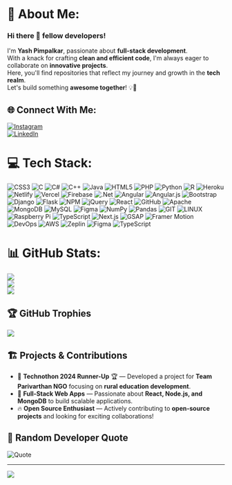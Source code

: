 

<!--
**YashPimpalkar/YashPimpalkar** is a ✨ _special_ ✨ repository because its `README.md` (this file) appears on your GitHub profile.

Here are some ideas to get you started:

- 🔭 I’m currently working on ...
- 🌱 I’m currently learning ...
- 👯 I’m looking to collaborate on ...
- 🤔 I’m looking for help with ...
- 💬 Ask me about ...
- 📫 How to reach me: ...
- 😄 Pronouns: ...
- ⚡ Fun fact: ...
-->

# 💫 About Me:
### Hi there 👋 fellow developers!  
I'm **Yash Pimpalkar**, passionate about **full-stack development**.  
With a knack for crafting **clean and efficient code**, I'm always eager to collaborate on **innovative projects**.  
Here, you'll find repositories that reflect my journey and growth in the **tech realm**.  
Let's build something **awesome together**! 💡🚀


## 🌐 Connect With Me:
[![Instagram](https://img.shields.io/badge/Instagram-%23E4405F.svg?logo=Instagram&logoColor=white)](https://instagram.com/yash.2k04)  
[![LinkedIn](https://img.shields.io/badge/LinkedIn-%230077B5.svg?logo=linkedin&logoColor=white)](https://linkedin.com/in/yash-pimpalkar-2510421a1)  

# 💻 Tech Stack:
![CSS3](https://img.shields.io/badge/css3-%231572B6.svg?style=flat&logo=css3&logoColor=white) ![C](https://img.shields.io/badge/c-%2300599C.svg?style=flat&logo=c&logoColor=white) ![C#](https://img.shields.io/badge/c%23-%23239120.svg?style=flat&logo=c-sharp&logoColor=white) ![C++](https://img.shields.io/badge/c++-%2300599C.svg?style=flat&logo=c%2B%2B&logoColor=white) ![Java](https://img.shields.io/badge/java-%23ED8B00.svg?style=flat&logo=java&logoColor=white) ![HTML5](https://img.shields.io/badge/html5-%23E34F26.svg?style=flat&logo=html5&logoColor=white) ![PHP](https://img.shields.io/badge/php-%23777BB4.svg?style=flat&logo=php&logoColor=white) ![Python](https://img.shields.io/badge/python-3670A0?style=flat&logo=python&logoColor=ffdd54) ![R](https://img.shields.io/badge/r-%23276DC3.svg?style=flat&logo=r&logoColor=white) ![Heroku](https://img.shields.io/badge/heroku-%23430098.svg?style=flat&logo=heroku&logoColor=white) ![Netlify](https://img.shields.io/badge/netlify-%23000000.svg?style=flat&logo=netlify&logoColor=#00C7B7) ![Vercel](https://img.shields.io/badge/vercel-%23000000.svg?style=flat&logo=vercel&logoColor=white) ![Firebase](https://img.shields.io/badge/firebase-%23039BE5.svg?style=flat&logo=firebase) ![.Net](https://img.shields.io/badge/.NET-5C2D91?style=flat&logo=.net&logoColor=white) ![Angular](https://img.shields.io/badge/angular-%23DD0031.svg?style=flat&logo=angular&logoColor=white) ![Angular.js](https://img.shields.io/badge/angular.js-%23E23237.svg?style=flat&logo=angularjs&logoColor=white) ![Bootstrap](https://img.shields.io/badge/bootstrap-%23563D7C.svg?style=flat&logo=bootstrap&logoColor=white) ![Django](https://img.shields.io/badge/django-%23092E20.svg?style=flat&logo=django&logoColor=white) ![Flask](https://img.shields.io/badge/flask-%23000.svg?style=flat&logo=flask&logoColor=white) ![NPM](https://img.shields.io/badge/NPM-%23000000.svg?style=flat&logo=npm&logoColor=white) ![jQuery](https://img.shields.io/badge/jquery-%230769AD.svg?style=flat&logo=jquery&logoColor=white) ![React](https://img.shields.io/badge/react-%2320232a.svg?style=flat&logo=react&logoColor=%2361DAFB) ![GitHub](https://img.shields.io/badge/GitHub-%23121011.svg?style=flat&logo=github&logoColor=white) ![Apache](https://img.shields.io/badge/apache-%23D42029.svg?style=flat&logo=apache&logoColor=white) ![MongoDB](https://img.shields.io/badge/MongoDB-%234ea94b.svg?style=flat&logo=mongodb&logoColor=white) ![MySQL](https://img.shields.io/badge/mysql-%2300f.svg?style=flat&logo=mysql&logoColor=white) 	![Figma](https://img.shields.io/badge/figma-%23F24E1E.svg?style=flat&logo=figma&logoColor=white) ![NumPy](https://img.shields.io/badge/numpy-%23013243.svg?style=flat&logo=numpy&logoColor=white) ![Pandas](https://img.shields.io/badge/pandas-%23150458.svg?style=flat&logo=pandas&logoColor=white) ![GIT](https://img.shields.io/badge/Git-fc6d26?style=flat&logo=git&logoColor=white) ![LINUX](https://img.shields.io/badge/Linux-FCC624?style=flat&logo=linux&logoColor=black) ![Raspberry Pi](https://img.shields.io/badge/-RaspberryPi-C51A4A?style=flat&logo=Raspberry-Pi) ![TypeScript](https://img.shields.io/badge/TypeScript-%23007ACC.svg?style=flat&logo=typescript&logoColor=white) ![Next.js](https://img.shields.io/badge/Next.js-%23000000.svg?style=flat&logo=next.js&logoColor=white) ![GSAP](https://img.shields.io/badge/GSAP-%23000000.svg?style=flat&logo=greensock&logoColor=00FF00) ![Framer Motion](https://img.shields.io/badge/Framer%20Motion-%23FF2C55.svg?style=flat&logo=framer&logoColor=white) ![DevOps](https://img.shields.io/badge/DevOps-%23007ACC.svg?style=flat&logo=azuredevops&logoColor=white) ![AWS](https://img.shields.io/badge/AWS-%23FF9900.svg?style=flat&logo=amazon-aws&logoColor=white) ![Zeplin](https://img.shields.io/badge/Zeplin-%2367C2EF.svg?style=flat&logo=zeplin&logoColor=white) ![Figma](https://img.shields.io/badge/Figma-%23F24E1E.svg?style=flat&logo=figma&logoColor=white) ![TypeScript](https://img.shields.io/badge/TypeScript-%23007ACC.svg?style=flat&logo=typescript&logoColor=white) 
# 📊 GitHub Stats:
![](https://github-readme-stats.vercel.app/api?username=yashpimpalkar&theme=vue-dark&hide_border=false&include_all_commits=true&count_private=false)<br/>
![](https://github-readme-streak-stats.herokuapp.com/?user=yashpimpalkar&theme=vue-dark&hide_border=false)<br/>
![](https://github-readme-stats.vercel.app/api/top-langs/?username=yashpimpalkar&theme=vue-dark&hide_border=false&include_all_commits=true&count_private=false&layout=compact)

## 🏆 GitHub Trophies
![](https://github-profile-trophy.vercel.app/?username=yashpimpalkar&theme=gitdimmed&no-frame=false&no-bg=true&margin-w=4)

## 🏗️ Projects & Contributions
- 🎯 **Technothon 2024 Runner-Up** 🏆 — Developed a project for **Team Parivarthan NGO** focusing on **rural education development**.
- 🚀 **Full-Stack Web Apps** — Passionate about **React, Node.js, and MongoDB** to build scalable applications.
- 🔥 **Open Source Enthusiast** — Actively contributing to **open-source projects** and looking for exciting collaborations!

## 📝 Random Developer Quote
![Quote](https://quotes-github-readme.vercel.app/api?type=horizontal&theme=radical)


---
[![](https://visitcount.itsvg.in/api?id=yashpimpalkar&icon=0&color=0)](https://visitcount.itsvg.in)

<!-- Proudly created with GPRM ( https://gprm.itsvg.in ) -->
